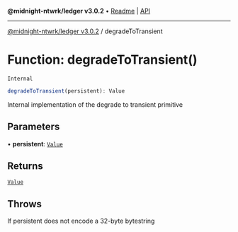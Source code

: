**@midnight-ntwrk/ledger v3.0.2** • [Readme](../README.md) \| [API](../globals.md)

***

[@midnight-ntwrk/ledger v3.0.2](../README.md) / degradeToTransient

# Function: degradeToTransient()

`Internal`

```ts
degradeToTransient(persistent): Value
```

Internal implementation of the degrade to transient primitive

## Parameters

• **persistent**: [`Value`](../type-aliases/Value.md)

## Returns

[`Value`](../type-aliases/Value.md)

## Throws

If persistent does not encode a 32-byte bytestring
